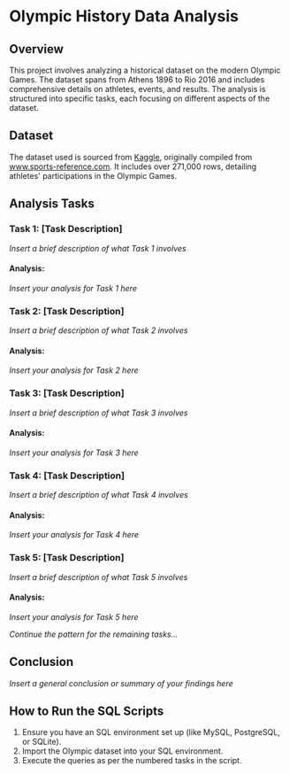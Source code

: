 # Olympic History Data Analysis

## Overview
This project involves analyzing a historical dataset on the modern Olympic Games. The dataset spans from Athens 1896 to Rio 2016 and includes comprehensive details on athletes, events, and results. The analysis is structured into specific tasks, each focusing on different aspects of the dataset.

## Dataset
The dataset used is sourced from [Kaggle](https://www.kaggle.com/datasets/heesoo37/120-years-of-olympic-history-athletes-and-results), originally compiled from www.sports-reference.com. It includes over 271,000 rows, detailing athletes' participations in the Olympic Games.

## Analysis Tasks

### Task 1: [Task Description]
_Insert a brief description of what Task 1 involves_
#### Analysis:
_Insert your analysis for Task 1 here_

### Task 2: [Task Description]
_Insert a brief description of what Task 2 involves_
#### Analysis:
_Insert your analysis for Task 2 here_

### Task 3: [Task Description]
_Insert a brief description of what Task 3 involves_
#### Analysis:
_Insert your analysis for Task 3 here_

### Task 4: [Task Description]
_Insert a brief description of what Task 4 involves_
#### Analysis:
_Insert your analysis for Task 4 here_

### Task 5: [Task Description]
_Insert a brief description of what Task 5 involves_
#### Analysis:
_Insert your analysis for Task 5 here_

_Continue the pattern for the remaining tasks..._

## Conclusion
_Insert a general conclusion or summary of your findings here_

## How to Run the SQL Scripts
1. Ensure you have an SQL environment set up (like MySQL, PostgreSQL, or SQLite).
2. Import the Olympic dataset into your SQL environment.
3. Execute the queries as per the numbered tasks in the script.